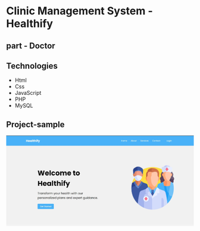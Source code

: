 # Clinic Management System - Healthify

## part - Doctor

## Technologies

- Html
- Css
- JavaScript
- PHP
- MySQL

## Project-sample

![alt text](https://github.com/hossain-shahrier/doctor-clinic-management-system/blob/main/my.jpg)
